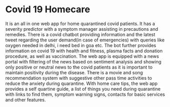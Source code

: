 # Covid 19 Homecare
It is an all in one web app for home quarantined covid patients. It has a severity predictor with a symptom manager assisting in precautions and remedies. There is a covid chatbot providing information and the latest tweet regarding the user demand(in case of emergencies) with queries like oxygen needed in delhi, i need bed in goa etc. The bot further provides information on covid 19 with health and fitness, plasma facts and donation procedure, as well as vaccination. The web app is equipped with a news portal with filtering of the news based on sentiment analysis and showing only positive or neutral news to the covid patients as it is important to maintain positivity during the disease. There is a movie and song recommendation system with suggestive other pass time activities to reduce the anxiety during quarantine. With home care tips, the web app provides a self quartine guide, a list of things you need during quarantine with links to find them, symptom warning signs, contacts for basic services and other features.

